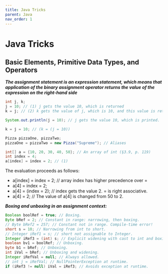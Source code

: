 ```yaml
---
title: Java Tricks
parent: Java
nav_order: 1
---
```


# Java Tricks
## Basic Elements, Primitive Data Types, and Operators 
***The assignment statement is an expression statement, which means that application
of the binary assignment operator returns the value of the expression on the right-hand side***
```java
int j, k;
j = 10; // (1) j gets the value 10, which is returned
k = j; // (2) k gets the value of j, which is 10, and this value is returned

System.out.println(j = 10); // j gets the value 10, which is printed.

k = j = 10; // (k = (j = 10))

Pizza pizzaOne, pizzaTwo;
pizzaOne = pizzaTwo = new Pizza("Supreme"); // Aliases
```

```java
int[] a = {10, 20, 30, 40, 50}; // An array of int (§3.9, p. 119)
int index = 4;
a[index] = index = 2; // (1)
```
The evaluation proceeds as follows:
* a[index] = index = 2; // array index has higher precedence over =
* a[4] = index = 2;
* a[4] = (index = 2); // index gets the value 2. = is right associative.
* a[4] = 2; // The value of a[4] is changed from 50 to 2.
  

***Boxing and unboxing in an assignment context:***
 ```java
Boolean boolRef = true; // Boxing.
Byte bRef = 2; // Constant in range: narrowing, then boxing.
// Byte bRef2 = 257; // Constant not in range. Compile-time error!
short s = 10; // Narrowing from int to short.
// Integer iRef1 = s; // short not assignable to Integer.
Integer iRef3 = (int) s; // Explicit widening with cast to int and boxing
boolean bv1 = boolRef; // Unboxing.
byte b1 = bRef; // Unboxing.
int iVal = bRef; // Unboxing and widening.
Integer iRefVal = null; // Always allowed.
// int j = iRefVal; // NullPointerException at runtime.
if (iRef3 != null) iVal = iRef3; // Avoids exception at runtime.
 ```